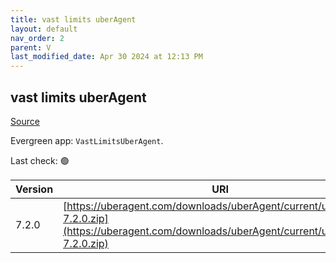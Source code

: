 ```yaml
---
title: vast limits uberAgent
layout: default
nav_order: 2
parent: V
last_modified_date: Apr 30 2024 at 12:13 PM
---
```


## vast limits uberAgent

[Source](https://uberagent.com/)

Evergreen app: `VastLimitsUberAgent`. 

Last check: 🟢

| Version | URI                                                                                                                                            |
| ------- | ---------------------------------------------------------------------------------------------------------------------------------------------- |
| 7.2.0   | [https://uberagent.com/downloads/uberAgent/current/uberAgent-7.2.0.zip](https://uberagent.com/downloads/uberAgent/current/uberAgent-7.2.0.zip) |
